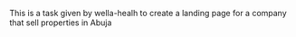 This is a task given by wella-healh to create a landing page for a company that sell properties in Abuja
